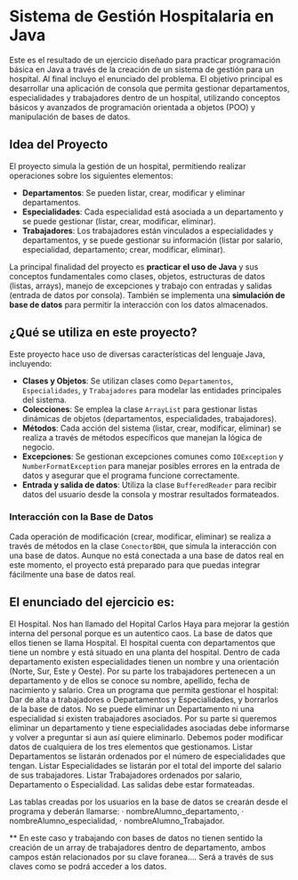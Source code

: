 
# Sistema de Gestión Hospitalaria en Java

Este es el resultado de un ejercicio diseñado para practicar programación básica en Java a través de la creación de un sistema de gestión para un hospital. Al final incluyo el enunciado del problema.
El objetivo principal es desarrollar una aplicación de consola que permita gestionar departamentos, especialidades y trabajadores dentro de un hospital, utilizando conceptos básicos y avanzados de programación orientada a objetos (POO) y manipulación de bases de datos.

## Idea del Proyecto

El proyecto simula la gestión de un hospital, permitiendo realizar operaciones sobre los siguientes elementos:

- **Departamentos**: Se pueden listar, crear, modificar y eliminar departamentos.
- **Especialidades**: Cada especialidad está asociada a un departamento y se puede gestionar (listar, crear, modificar, eliminar).
- **Trabajadores**: Los trabajadores están vinculados a especialidades y departamentos, y se puede gestionar su información (listar por salario, especialidad, departamento; crear, modificar, eliminar).

La principal finalidad del proyecto es **practicar el uso de Java** y sus conceptos fundamentales como clases, objetos, estructuras de datos (listas, arrays), manejo de excepciones y trabajo con entradas y salidas (entrada de datos por consola). También se implementa una **simulación de base de datos** para permitir la interacción con los datos almacenados.

## ¿Qué se utiliza en este proyecto?

Este proyecto hace uso de diversas características del lenguaje Java, incluyendo:

- **Clases y Objetos**: Se utilizan clases como `Departamentos`, `Especialidades`, y `Trabajadores` para modelar las entidades principales del sistema.
- **Colecciones**: Se emplea la clase `ArrayList` para gestionar listas dinámicas de objetos (departamentos, especialidades, trabajadores).
- **Métodos**: Cada acción del sistema (listar, crear, modificar, eliminar) se realiza a través de métodos específicos que manejan la lógica de negocio.
- **Excepciones**: Se gestionan excepciones comunes como `IOException` y `NumberFormatException` para manejar posibles errores en la entrada de datos y asegurar que el programa funcione correctamente.
- **Entrada y salida de datos**: Utiliza la clase `BufferedReader` para recibir datos del usuario desde la consola y mostrar resultados formateados.

### Interacción con la Base de Datos

Cada operación de modificación (crear, modificar, eliminar) se realiza a través de métodos en la clase `ConectorBDH`, que simula la interacción con una base de datos. Aunque no está conectada a una base de datos real en este momento, el proyecto está preparado para que puedas integrar fácilmente una base de datos real.

## El enunciado del ejercicio es:
  El Hospital.
  Nos han llamado del Hopital Carlos Haya para mejorar la gestión interna del personal porque es
  un autentico caos.
  La base de datos que ellos tienen se llama Hospital.
  El hospital cuenta con departamentos que tiene un nombre y está situado en una planta del
  hospital. Dentro de cada departamento existen especialidades tienen un nombre y una
  orientación (Norte, Sur, Este y Oeste). Por su parte los trabajadores pertenecen a un
  departamento y de ellos se conoce su nombre, apellido, fecha de nacimiento y salario.
  Crea un programa que permita gestionar el hospital: Dar de alta a trabajadores o Departamentos
  y Especialidades, y borrarlos de la base de datos.
  No se puede eliminar un Departamento ni una especialidad si existen trabajadores asociados.
  Por su parte si queremos eliminar un departamento y tiene especialidades asociadas debe
  informarse y volver a preguntar si aun así quiere eliminarlo.
  Debemos poder modificar datos de cualquiera de los tres elementos que gestionamos.
  Listar Departamentos se listarán ordenados por el número de especialidades que tengan.
  Listar Especialidades se listarán por el total del importe del salario de sus trabajadores.
  Listar Trabajadores ordenados por salario, Departamento o Especialidad.
  Las salidas debe estar formateadas.

Las tablas creadas por los usuarios en la base de datos se crearán desde el programa y deberán
llamarse:
· nombreAlumno_departamento,
· nombreAlumno_especialidad,
· nombreAlumno_Trabajador.

** En este caso y trabajando con bases de datos no tienen sentido la creación de un array de
trabajadores dentro de departamento, ambos campos están relacionados por su clave foranea....
Será a través de sus claves como se podrá acceder a los datos.
